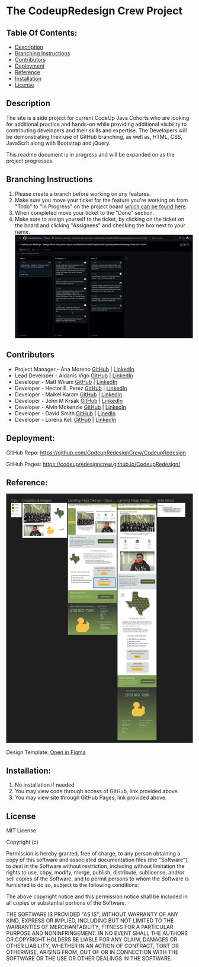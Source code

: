# The CodeupRedesign Crew Project

## Table Of Contents:
- [Description](#description)
- [Branching Instructions](#branching-instructions)
- [Contributors](#contributors)
- [Deployment](#deployment)
- [Reference](#reference)
- [Installation](#installation)
- [License](#license)



## Description

The site is a side project for current CodeUp Java Cohorts who are looking for additional practice and hands-on while providing additional visibility to contributing developers and their skills and expertise.  The Developers will be demonstrating their use of GitHub branching, as well as, HTML, CSS, JavaScrit along with Bootstrap and jQuery.
 
This readme document is in progress and will be expanded on as the project progresses. 


## Branching Instructions
1. Please create a branch before working on any features.
2. Make sure you move your ticket for the feature you're working on from "Todo" to "In Progress" on the project board [which can be found here](https://github.com/orgs/CodeupRedesignCrew/projects/1).
3. When completed move your ticket to the "Done" section.
4. Make sure to assign yourself to the ticket, by clicking on the ticket on the board and clicking "Assignees" and checking the box next to your name.
![Boards Flow](assets/boardsflow.gif)

## Contributors
- Project Manager - Ana Moreno [GitHub](https://github.com/al-moreno) | [LinkedIn](https://www.linkedin.com/in/ana-l-moreno/)
- Lead Developer  -   Aldanis Vigo    [GitHub](https://github.com/aldanisvigo) | [LinkedIn](https://www.linkedin.com/in/aldanisvigo/)
- Developer      -   Matt Wiram [GitHub](https://github.com/Matt-Wiram) | [LinkedIn](https://www.linkedin.com/in/matthew-wiram-9a6a95242/)
- Developer      -   Hector E. Perez [GitHub](https://github.com/Hector-Perez-CodeUp) | [LinkedIn](https://www.linkedin.com/in/hector-e-perez/)
- Developer      -   Maikel Karam    [GitHub]() | [LinkedIn](https://www.linkedin.com/in/maikel-karam-38710a231/) 
- Developer      -   John M Krsak    [GitHub](https://github.com/jmkrsak) | [LinkedIn](https://www.linkedin.com/in/john-michael-krsak-474389254/)
- Developer - Alvin Mckenzie [GitHub](https://github.com/AlvinMckenzie) | [LinkedIn](https://www.linkedin.com/in/alvin-mckenzie-697324133/)
- Developer - David Smith [GitHub](https://github.com/dgsmith7) | [LinedIn](https://www.linkedin.com/in/david-gail-smith-910a5946/)
- Developer - Lorena Kell [GitHub](https://github.com/lorena-kell) | [LinkedIn](https://www.linkedin.com/in/lorenakell/)


## Deployment: 

GitHub Repo: https://github.com/CodeupRedesignCrew/CodeupRedesign

GitHub Pages: https://codeupredesigncrew.github.io/CodeupRedesign/


## Reference:
![Preview Image](assets/preview.png)
 
 Design Template: [Open in Figma](https://www.figma.com/file/XohcHhwqO7sbgRSnJf8ZXt/CodeupWebsiteRedesign?node-id=0%3A1)
## Installation:
1.  No installation if needed 
2.  You may view code through access of GitHub, link provided above.
3.  You may view site through GitHub Pages, link provided above. 


## License
MIT License

Copyright (c) 

Permission is hereby granted, free of charge, to any person obtaining a copy of this software and associated documentation files (the "Software"), to deal in the Software without restriction, including without limitation the rights to use, copy, modify, merge, publish, distribute, sublicense, and/or sell copies of the Software, and to permit persons to whom the Software is furnished to do so, subject to the following conditions:

The above copyright notice and this permission notice shall be included in all copies or substantial portions of the Software.

THE SOFTWARE IS PROVIDED "AS IS", WITHOUT WARRANTY OF ANY KIND, EXPRESS OR IMPLIED, INCLUDING BUT NOT LIMITED TO THE WARRANTIES OF MERCHANTABILITY, FITNESS FOR A PARTICULAR PURPOSE AND NONINFRINGEMENT. IN NO EVENT SHALL THE AUTHORS OR COPYRIGHT HOLDERS BE LIABLE FOR ANY CLAIM, DAMAGES OR OTHER LIABILITY, WHETHER IN AN ACTION OF CONTRACT, TORT OR OTHERWISE, ARISING FROM, OUT OF OR IN CONNECTION WITH THE SOFTWARE OR THE USE OR OTHER DEALINGS IN THE SOFTWARE.
